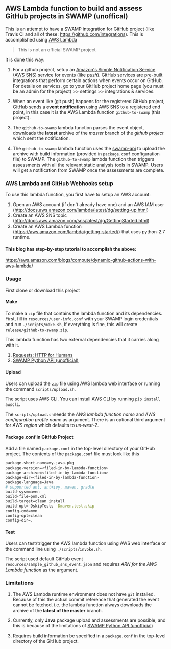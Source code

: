 ## AWS Lambda function to build and assess GitHub projects in SWAMP (unoffical)

This is an attempt to have a SWAMP integration for GitHub project (like Travis CI and all of these: https://github.com/integrations).  This is accomplished using [AWS Lambda](https://aws.amazon.com/lambda/)

> This is not an official SWAMP project

It is done this way:

1. For a github project, setup an [Amazon's Simple Notification Service (AWS SNS)](https://aws.amazon.com/sns/) service for events (like *push*). GitHub services are pre-built integrations that perform certain actions when events occur on GitHub. For details on services, go to your GitHub project home page (you must be an admin for the project) >> settings >> integrations & services.

1. When an event like (git push) happens for the registered GitHub project, GitHub sends a **event notification** using AWS SNS to a registered end point, in this case it is the AWS Lambda function `github-to-swamp` (this project).

1. The `github-to-swamp` lambda function parses the event object, downloads the **latest** archive of the *master* branch of the *github project* which sent the notification.

1. The `github-to-swamp` lambda function uses the [swamp-api](https://github.com/vamshikr/swamp-python-api) to upload the archive with build information (provided in `package.conf` configuration file) to SWAMP. The `github-to-swamp` lambda function then triggers assessments with all the relevant static analysis tools in SWAMP. Users will get a notification from SWAMP once the assessments are complete.


### AWS Lambda and GitHub Webhooks setup

To use this lambda function, you first have to setup an AWS account:

1. Open an AWS account (if don't already have one) and an AWS IAM user (http://docs.aws.amazon.com/lambda/latest/dg/setting-up.html)
1. Create an AWS SNS topic (http://docs.aws.amazon.com/sns/latest/dg/GettingStarted.html)
1. Create an AWS Lambda function (https://aws.amazon.com/lambda/getting-started/) that uses python-2.7 runtime.


#### This blog has step-by-step tutorial to accomplish the above:
https://aws.amazon.com/blogs/compute/dynamic-github-actions-with-aws-lambda/

### Usage

First clone or download this project

#### Make

To make a `zip` file that contains the lambda function and its dependencies. First, fill in `resources/user-info.conf` with your SWAMP login credentials
and run `./scripts/make.sh`, if everything is fine, this will create `release/github-to-swamp.zip`.

This lambda function has two external dependencies that it carries along with it.

1. [Requests: HTTP for Humans](http://docs.python-requests.org/en/master/)
2. [SWAMP Python API (unofficial)](https://github.com/vamshikr/swamp-python-api)

#### Upload

Users can upload the `zip` file using AWS lambda web interface or running the command `scripts/upload.sh`.

The script uses AWS CLI. You can install AWS CLI by running `pip install awscli`.

The `scripts/upload.sh`needs the *AWS lambda function name* and *AWS configuration profile name* as argument. There is an optional third argument for *AWS region* which defaults to *us-west-2*.

#### Package.conf in GitHub Project

Add a file named `package.conf` in the top-level directory of your GitHub project. The contents of the `package.conf` file must look like this
```sh
package-short-name=my-java-pkg
package-version=<filed-in-by-lambda-function>
package-archive=<filed-in-by-lambda-function>
package-dir=<filed-in-by-lambda-function>
package-language=Java
# supported ant, ant+ivy, maven, gradle
build-sys=maven
build-file=pom.xml
build-target=clean install
build-opt=-DskipTests -Dmaven.test.skip
config-cmd=mvn
config-opt=clean
config-dir=.
```

#### Test
Users can test/trigger the AWS lambda function using AWS web interface or the command line using `./scripts/invoke.sh`.

The script used default GitHub event `resources/sample_github_sns_event.json` and requires *ARN for the AWS Lambda function* as the argument.

### Limitations

1. The AWS Lambda runtime environment does not have `git` installed. Because of this the actual commit reference that generated the event cannot be fetched. i.e. the lambda function always downloads the archive of the **latest of the master** branch.

2. Currently, only **Java** package upload and assessments are possible, and this is because of the limitations of [SWAMP Python API (unofficial)](https://github.com/vamshikr/swamp-python-api)

3. Requires build information be specified in a `package.conf` in the top-level directory of the GitHub project.
